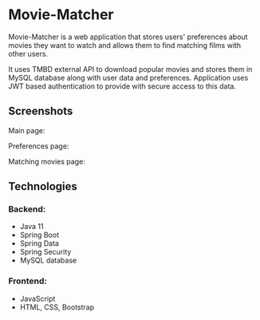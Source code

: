 # Movie-Matcher

Movie-Matcher is a web application that stores users' preferences about movies they want to watch and allows them to find matching films with other users. 

It uses TMBD external API to download popular movies and stores them in MySQL database along with user data and preferences. Application uses JWT based authentication
to provide with secure access to this data.



## Screenshots

Main page:



Preferences page:


Matching movies page:



## Technologies

### Backend:
 - Java 11
 - Spring Boot
 - Spring Data
 - Spring Security
 - MySQL database

### Frontend:
 - JavaScript
 - HTML, CSS, Bootstrap



